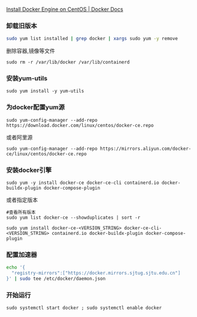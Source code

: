 [Install Docker Engine on CentOS | Docker Docs](https://docs.docker.com/engine/install/centos/)

### 卸载旧版本

```sh
sudo yum list installed | grep docker | xargs sudo yum -y remove
```


删除容器,镜像等文件

```shell
sudo rm -r /var/lib/docker /var/lib/containerd
```

### 安装yum-utils

````shell
sudo yum install -y yum-utils
````

### 为docker配置yum源

```shell
sudo yum-config-manager --add-repo https://download.docker.com/linux/centos/docker-ce.repo
```

或者阿里源

```shell
sudo yum-config-manager --add-repo https://mirrors.aliyun.com/docker-ce/linux/centos/docker-ce.repo
```

### 安装docker引擎

```shell
sudo yum -y install docker-ce docker-ce-cli containerd.io docker-buildx-plugin docker-compose-plugin
```

或者指定版本

````shell
#查看所有版本
sudo yum list docker-ce --showduplicates | sort -r

sudo yum install docker-ce-<VERSION_STRING> docker-ce-cli-<VERSION_STRING> containerd.io docker-buildx-plugin docker-compose-plugin
````

### 配置加速器

```sh
echo '{
  "registry-mirrors":["https://docker.mirrors.sjtug.sjtu.edu.cn"]
}' | sudo tee /etc/docker/daemon.json         
```

### 开始运行

```shell
sudo systemctl start docker ; sudo systemctl enable docker
```